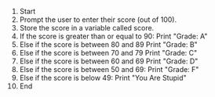 1. Start
2. Prompt the user to enter their score (out of 100).
3. Store the score in a variable called score.
4. If the score is greater than or equal to 90:
  Print "Grade: A"
5. Else if the score is between 80 and 89 
  Print "Grade: B"
6. Else if the score is between 70 and 79 
  Print "Grade: C"
7. Else if the score is between 60 and 69 
  Print "Grade: D"
8. Else if the score is between 50 and 69:
  Print "Grade: F"
9. Else if the score is below 49:
  Print "You Are Stupid"
10. End